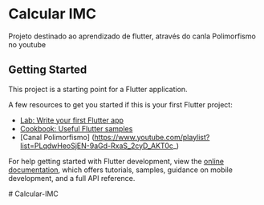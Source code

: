 # Calcular IMC

Projeto destinado ao aprendizado de flutter, através do canla Polimorfismo no youtube


## Getting Started


This project is a starting point for a Flutter application.

A few resources to get you started if this is your first Flutter project:

- [Lab: Write your first Flutter app](https://docs.flutter.dev/get-started/codelab)
- [Cookbook: Useful Flutter samples](https://docs.flutter.dev/cookbook)
- [Canal Polimorfismo] (https://www.youtube.com/playlist?list=PLqdwHeoSjEN-9aGd-RxaS_2cyD_AKT0c_)

For help getting started with Flutter development, view the
[online documentation](https://docs.flutter.dev/), which offers tutorials,
samples, guidance on mobile development, and a full API reference.

#   C a l c u l a r - I M C 
 
 